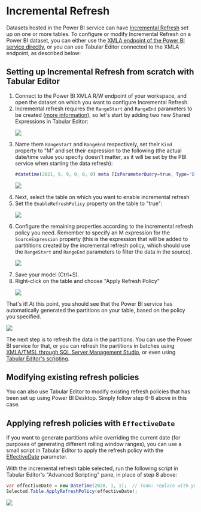 # Incremental Refresh

Datasets hosted in the Power BI service can have [Incremental Refresh](https://docs.microsoft.com/en-us/power-bi/connect-data/incremental-refresh-overview) set up on one or more tables. To configure or modify Incremental Refresh on a Power BI dataset, you can either use the [XMLA endpoint of the Power BI service directly](https://docs.microsoft.com/en-us/power-bi/connect-data/incremental-refresh-xmla), or you can use Tabular Editor connected to the XMLA endpoint, as described below:

## Setting up Incremental Refresh from scratch with Tabular Editor

<ol>
<li>Connect to the Power BI XMLA R/W endpoint of your workspace, and open the dataset on which you want to configure Incremental Refresh.</li>
  <li>Incremental refresh requires the <code>RangeStart</code> and <code>RangeEnd</code> parameters to be created (<a href="https://docs.microsoft.com/en-us/power-bi/connect-data/incremental-refresh-configure#create-parameters">more information</a>), so let's start by adding two new Shared Expressions in Tabular Editor:

![](https://user-images.githubusercontent.com/8976200/121341006-8906e900-c920-11eb-97af-ee683ff40609.png)</li>
<li>Name them <code>RangeStart</code> and <code>RangeEnd</code> respectively, set their <code>Kind</code> property to "M" and set their expression to the following (the actual date/time value you specify doesn't matter, as it will be set by the PBI service when starting the data refresh):

```M
#datetime(2021, 6, 9, 0, 0, 0) meta [IsParameterQuery=true, Type="DateTime", IsParameterQueryRequired=true]
```
![](https://user-images.githubusercontent.com/8976200/121342389-dc2d6b80-c921-11eb-8848-b67950e55e36.png)</li>
<li>Next, select the table on which you want to enable incremental refresh</li>
<li>Set the <code>EnableRefreshPolicy</code> property on the table to "true":
  
![](https://user-images.githubusercontent.com/8976200/121339872-3842c080-c91f-11eb-8e63-a051b34fb36f.png)</li>
<li>Configure the remaining properties according to the incremental refresh policy you need. Remember to specify an M expression for the <code>SourceExpression</code> property (this is the expression that will be added to partititions created by the incremental refresh policy, which should use the <code>RangeStart</code> and <code>RangeEnd</code> parameters to filter the data in the source).
  
![](https://user-images.githubusercontent.com/8976200/121342866-5f4ec180-c922-11eb-8a7a-cef44d3a407b.png)</li>
<li>Save your model (Ctrl+S).</li>
<li>Right-click on the table and choose "Apply Refresh Policy"
  
![](https://user-images.githubusercontent.com/8976200/121342947-78577280-c922-11eb-82b5-a517fbe86c3e.png)</li>
</ol>


That's it! At this point, you should see that the Power BI service has automatically generated the partitions on your table, based on the policy you specified.

![](https://user-images.githubusercontent.com/8976200/121343417-eef47000-c922-11eb-8731-1ac4dde916ef.png)

The next step is to refresh the data in the partitions. You can use the Power BI service for that, or you can refresh the partitions in batches using [XMLA/TMSL through SQL Server Management Studio](https://docs.microsoft.com/en-us/power-bi/connect-data/incremental-refresh-xmla#refresh-management-with-sql-server-management-studio-ssms), or even using [Tabular Editor's scripting](https://www.elegantbi.com/post/datarefreshintabulareditor).

## Modifying existing refresh policies

You can also use Tabular Editor to modify existing refresh policies that has been set up using Power BI Desktop. Simply follow step 6-8 above in this case.

## Applying refresh policies with `EffectiveDate`

If you want to generate partitions while overriding the current date (for purposes of generating different rolling window ranges), you can use a small script in Tabular Editor to apply the refresh policy with the [EffectiveDate](https://docs.microsoft.com/en-us/analysis-services/tmsl/refresh-command-tmsl?view=asallproducts-allversions#optional-parameters) parameter.

With the incremental refresh table selected, run the following script in Tabular Editor's "Advanced Scripting" pane, in place of step 8 above:

```csharp
var effectiveDate = new DateTime(2020, 1, 1);  // Todo: replace with your effective date
Selected.Table.ApplyRefreshPolicy(effectiveDate);
```

![](https://user-images.githubusercontent.com/8976200/121344362-f9633980-c923-11eb-916c-44a35cf03a36.png)
